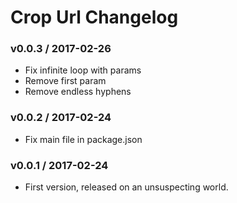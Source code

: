 Crop Url Changelog
==================

### v0.0.3 / 2017-02-26

 - Fix infinite loop with params
 - Remove first param
 - Remove endless hyphens

### v0.0.2 / 2017-02-24

 - Fix main file in package.json

### v0.0.1 / 2017-02-24

 - First version, released on an unsuspecting world.
